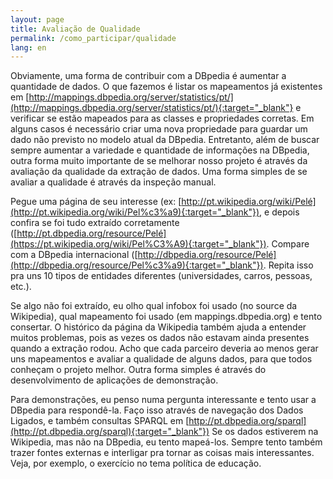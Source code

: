```yaml
---
layout: page
title: Avaliação de Qualidade
permalink: /como_participar/qualidade
lang: en
---
```



Obviamente, uma forma de contribuir com a DBpedia é aumentar a quantidade de dados. O que fazemos é listar os mapeamentos já existentes em [http://mappings.dbpedia.org/server/statistics/pt/](http://mappings.dbpedia.org/server/statistics/pt/){:target="_blank"} e verificar se estão mapeados para as classes e propriedades corretas. Em alguns casos é necessário criar uma nova propriedade para guardar um dado não previsto no modelo atual da DBpedia.
Entretanto, além de buscar sempre aumentar a variedade e quantidade de informações na DBpedia, outra forma muito importante de se melhorar nosso projeto é através da avaliação da qualidade da extração de dados.
Uma forma simples de se avaliar a qualidade é através da inspeção manual. 

Pegue uma página de seu interesse (ex: [http://pt.wikipedia.org/wiki/Pelé](http://pt.wikipedia.org/wiki/Pel%c3%a9){:target="_blank"}), e depois confira se foi tudo extraído corretamente ([http://pt.dbpedia.org/resource/Pelé](https://pt.wikipedia.org/wiki/Pel%C3%A9){:target="_blank"}). Compare com a DBpedia internacional ([http://dbpedia.org/resource/Pelé](http://dbpedia.org/resource/Pel%c3%a9){:target="_blank"}). Repita isso pra uns 10 tipos de entidades diferentes (universidades, carros, pessoas, etc.). 


Se algo não foi extraído, eu olho qual infobox foi usado (no source da Wikipedia), qual mapeamento foi usado (em mappings.dbpedia.org) e tento consertar. O histórico da página da Wikipedia também ajuda a entender muitos problemas, pois as vezes os dados não estavam ainda presentes quando a extração rodou. Acho que cada parceiro deveria ao menos gerar uns mapeamentos e avaliar a qualidade de alguns dados, para que todos conheçam o projeto melhor.
Outra forma simples é através do desenvolvimento de aplicações de demonstração. 


Para demonstrações, eu penso numa pergunta interessante e tento usar a DBpedia para respondê-la. Faço isso através de navegação dos Dados Ligados, e também consultas SPARQL em [http://pt.dbpedia.org/sparql](http://pt.dbpedia.org/sparql){:target="_blank"}) Se os dados estiverem na Wikipedia, mas não na DBpedia, eu tento mapeá-los. Sempre tento também trazer fontes externas e interligar pra tornar as coisas mais interessantes. Veja, por exemplo, o exercício no tema política de educação.


